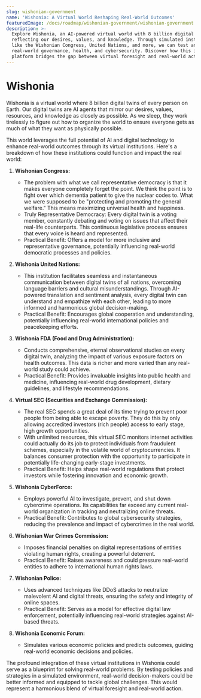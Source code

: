 ```yaml
---
slug: wishonian-government
name: 'Wishonia: A Virtual World Reshaping Real-World Outcomes'
featuredImage: /docs/roadmap/wishonian-government/wishonian-government.jpg
description: >-
  Explore Wishonia, an AI-powered virtual world with 8 billion digital twins
  reflecting our desires, values, and knowledge. Through simulated institutions
  like the Wishonian Congress, United Nations, and more, we can test and improve
  real-world governance, health, and cybersecurity. Discover how this innovative
  platform bridges the gap between virtual foresight and real-world action!
---
```

# Wishonia

Wishonia is a virtual world where 8 billion digital twins of every person on Earth. 
Our digital twins are AI agents that mirror our desires, values, resources, and knowledge as closely as possible. 
As we sleep, they work tirelessly to figure out how to organize the world to ensure everyone gets as much of what they want as physically possible.  

This world leverages the full potential of AI and digital technology to enhance real-world outcomes through its virtual institutions. Here's a breakdown of how these institutions could function and impact the real world:

1. **Wishonian Congress:**
   - The problem with what we call representative democracy is that it makes everyone completely forget the point. We think the point is to fight over which dementia patient to give the nuclear codes to. What we were supposed to be "protecting and promoting the general welfare."  This means maximizing universal health and happiness.
   - Truly Representative Democracy: Every digital twin is a voting member, constantly debating and voting on issues that affect their real-life counterparts. This continuous legislative process ensures that every voice is heard and represented.
   - Practical Benefit: Offers a model for more inclusive and representative governance, potentially influencing real-world democratic processes and policies.

2. **Wishonia United Nations:**
   - This institution facilitates seamless and instantaneous communication between digital twins of all nations, overcoming language barriers and cultural misunderstandings. Through AI-powered translation and sentiment analysis, every digital twin can understand and empathize with each other, leading to more informed and harmonious global decision-making.
   - Practical Benefit: Encourages global cooperation and understanding, potentially influencing real-world international policies and peacekeeping efforts.

3. **Wishonia FDA (Food and Drug Administration):**
   - Conducts comprehensive, eternal observational studies on every digital twin, analyzing the impact of various exposure factors on health outcomes. This data is richer and more varied than any real-world study could achieve.
   - Practical Benefit: Provides invaluable insights into public health and medicine, influencing real-world drug development, dietary guidelines, and lifestyle recommendations.

4. **Virtual SEC (Securities and Exchange Commission):**
   - The real SEC spends a great deal of its time trying to prevent poor people from being able to escape poverty.  They do this by only allowing accredited investors (rich people) access to early stage, high growth opportunities.
   - With unlimited resources, this virtual SEC monitors internet activities could actually do its job to protect individuals from fraudulent schemes, especially in the volatile world of cryptocurrencies. It balances consumer protection with the opportunity to participate in potentially life-changing early-stage investments.
   - Practical Benefit: Helps shape real-world regulations that protect investors while fostering innovation and economic growth.

5. **Wishonia CyberForce:**
   - Employs powerful AI to investigate, prevent, and shut down cybercrime operations. Its capabilities far exceed any current real-world organization in tracking and neutralizing online threats.
   - Practical Benefit: Contributes to global cybersecurity strategies, reducing the prevalence and impact of cybercrimes in the real world.

6. **Wishonian War Crimes Commission:**
   - Imposes financial penalties on digital representations of entities violating human rights, creating a powerful deterrent. 
   - Practical Benefit: Raises awareness and could pressure real-world entities to adhere to international human rights laws.

7. **Wishonian Police:**
   - Uses advanced techniques like DDoS attacks to neutralize malevolent AI and digital threats, ensuring the safety and integrity of online spaces.
   - Practical Benefit: Serves as a model for effective digital law enforcement, potentially influencing real-world strategies against AI-based threats.

8. **Wishonia Economic Forum:**
   - Simulates various economic policies and predicts outcomes, guiding real-world economic decisions and policies.

The profound integration of these virtual institutions in Wishonia could serve as a blueprint for solving real-world problems. By testing policies and strategies in a simulated environment, real-world decision-makers could be better informed and equipped to tackle global challenges. This would represent a harmonious blend of virtual foresight and real-world action.
